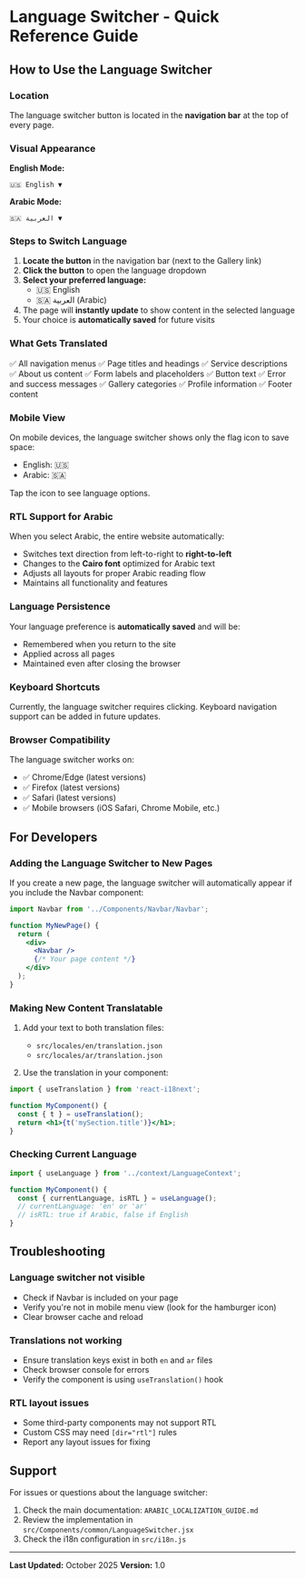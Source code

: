 # Language Switcher - Quick Reference Guide

## How to Use the Language Switcher

### Location
The language switcher button is located in the **navigation bar** at the top of every page.

### Visual Appearance

**English Mode:**
```
🇺🇸 English ▼
```

**Arabic Mode:**
```
🇸🇦 العربية ▼
```

### Steps to Switch Language

1. **Locate the button** in the navigation bar (next to the Gallery link)
2. **Click the button** to open the language dropdown
3. **Select your preferred language:**
   - 🇺🇸 English
   - 🇸🇦 العربية (Arabic)
4. The page will **instantly update** to show content in the selected language
5. Your choice is **automatically saved** for future visits

### What Gets Translated

✅ All navigation menus
✅ Page titles and headings
✅ Service descriptions
✅ About us content
✅ Form labels and placeholders
✅ Button text
✅ Error and success messages
✅ Gallery categories
✅ Profile information
✅ Footer content

### Mobile View

On mobile devices, the language switcher shows only the flag icon to save space:
- English: 🇺🇸
- Arabic: 🇸🇦

Tap the icon to see language options.

### RTL Support for Arabic

When you select Arabic, the entire website automatically:
- Switches text direction from left-to-right to **right-to-left**
- Changes to the **Cairo font** optimized for Arabic text
- Adjusts all layouts for proper Arabic reading flow
- Maintains all functionality and features

### Language Persistence

Your language preference is **automatically saved** and will be:
- Remembered when you return to the site
- Applied across all pages
- Maintained even after closing the browser

### Keyboard Shortcuts

Currently, the language switcher requires clicking. Keyboard navigation support can be added in future updates.

### Browser Compatibility

The language switcher works on:
- ✅ Chrome/Edge (latest versions)
- ✅ Firefox (latest versions)
- ✅ Safari (latest versions)
- ✅ Mobile browsers (iOS Safari, Chrome Mobile, etc.)

## For Developers

### Adding the Language Switcher to New Pages

If you create a new page, the language switcher will automatically appear if you include the Navbar component:

```jsx
import Navbar from '../Components/Navbar/Navbar';

function MyNewPage() {
  return (
    <div>
      <Navbar />
      {/* Your page content */}
    </div>
  );
}
```

### Making New Content Translatable

1. Add your text to both translation files:
   - `src/locales/en/translation.json`
   - `src/locales/ar/translation.json`

2. Use the translation in your component:
```jsx
import { useTranslation } from 'react-i18next';

function MyComponent() {
  const { t } = useTranslation();
  return <h1>{t('mySection.title')}</h1>;
}
```

### Checking Current Language

```jsx
import { useLanguage } from '../context/LanguageContext';

function MyComponent() {
  const { currentLanguage, isRTL } = useLanguage();
  // currentLanguage: 'en' or 'ar'
  // isRTL: true if Arabic, false if English
}
```

## Troubleshooting

### Language switcher not visible
- Check if Navbar is included on your page
- Verify you're not in mobile menu view (look for the hamburger icon)
- Clear browser cache and reload

### Translations not working
- Ensure translation keys exist in both `en` and `ar` files
- Check browser console for errors
- Verify the component is using `useTranslation()` hook

### RTL layout issues
- Some third-party components may not support RTL
- Custom CSS may need `[dir="rtl"]` rules
- Report any layout issues for fixing

## Support

For issues or questions about the language switcher:
1. Check the main documentation: `ARABIC_LOCALIZATION_GUIDE.md`
2. Review the implementation in `src/Components/common/LanguageSwitcher.jsx`
3. Check the i18n configuration in `src/i18n.js`

---

**Last Updated:** October 2025
**Version:** 1.0

